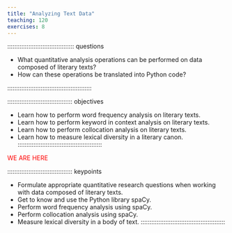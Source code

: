 ```yaml
---
title: "Analyzing Text Data"
teaching: 120
exercises: 8
---
```


:::::::::::::::::::::::::::::::::::::: questions 

- What quantitative analysis operations can be performed on data composed of literary texts?
- How can these operations be translated into Python code?

::::::::::::::::::::::::::::::::::::::::::::::::

::::::::::::::::::::::::::::::::::::: objectives

- Learn how to perform word frequency analysis on literary texts. 
- Learn how to perform keyword in context analysis on literary texts.
- Learn how to perform collocation analysis on literary texts. 
- Learn how to measure lexical diversity in a literary canon.
::::::::::::::::::::::::::::::::::::::::::::::::









<span style="color:red">WE ARE HERE </span>









::::::::::::::::::::::::::::::::::::: keypoints 
- Formulate appropriate quantitative research questions when working with 
data composed of literary texts.
- Get to know and use the Python library spaCy.
- Perform word frequency analysis using spaCy. 
- Perform collocation analysis using spaCy.
- Measure lexical diversity in a body of text. 
::::::::::::::::::::::::::::::::::::::::::::::::


